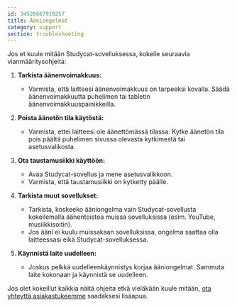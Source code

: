 ```yaml
---
id: 34526667919257
title: Ääniongelmat
category: support
section: troubleshooting
---
```

Jos et kuule mitään Studycat-sovelluksessa, kokeile seuraavia vianmääritysohjeita:

1. **Tarkista äänenvoimakkuus:**

    * Varmista, että laitteesi äänenvoimakkuus on tarpeeksi kovalla. Säädä äänenvoimakkuutta puhelimen tai tabletin äänenvoimakkuuspainikkeilla.

2. **Poista äänetön tila käytöstä:**

    * Varmista, ettei laitteesi ole äänettömässä tilassa. Kytke äänetön tila pois päältä puhelimen sivussa olevasta kytkimestä tai asetusvalikosta.

3. **Ota taustamusiikki käyttöön:**

    * Avaa Studycat-sovellus ja mene asetusvalikkoon.
    * Varmista, että taustamusiikki on kytketty päälle.

4. **Tarkista muut sovellukset:**
   
    * Tarkista, koskeeko ääniongelma vain Studycat-sovellusta kokeilemalla äänentoistoa muissa sovelluksissa (esim. YouTube, musiikkisoitin).
    * Jos ääni ei kuulu muissakaan sovelluksissa, ongelma saattaa olla laitteessasi eikä Studycat-sovelluksessa.

5. **Käynnistä laite uudelleen:**
   
    * Joskus pelkkä uudelleenkäynnistys korjaa ääniongelmat. Sammuta laite kokonaan ja käynnistä se uudelleen.

Jos olet kokeillut kaikkia näitä ohjeita etkä vieläkään kuule mitään, [ota yhteyttä asiakastukeemme](https://help.studycat.com/hc/en-us/requests/new) saadaksesi lisäapua.

